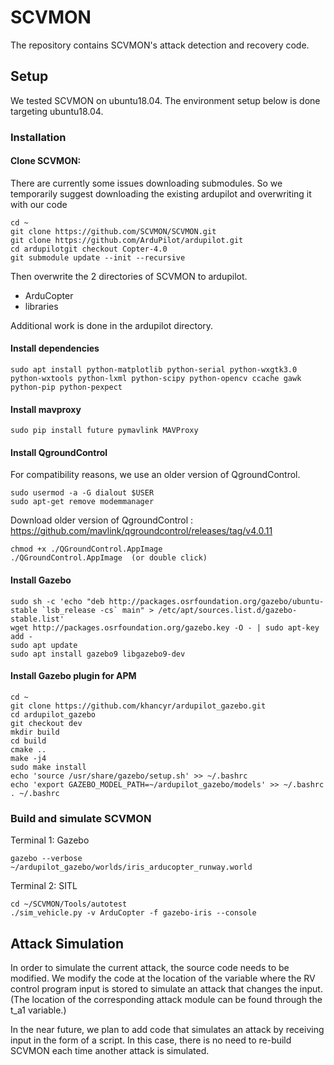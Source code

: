 # SCVMON
The repository contains SCVMON's attack detection and recovery code.

## Setup
We tested SCVMON on ubuntu18.04.
The environment setup below is done targeting ubuntu18.04.

### Installation 

#### Clone SCVMON:
There are currently some issues downloading submodules.
So we temporarily suggest downloading the existing ardupilot and overwriting it with our code

```
cd ~
git clone https://github.com/SCVMON/SCVMON.git
git clone https://github.com/ArduPilot/ardupilot.git
cd ardupilotgit checkout Copter-4.0
git submodule update --init --recursive

```
Then overwrite the 2 directories of SCVMON to ardupilot.

- ArduCopter
- libraries

Additional work is done in the ardupilot directory.


#### Install dependencies
```
sudo apt install python-matplotlib python-serial python-wxgtk3.0 python-wxtools python-lxml python-scipy python-opencv ccache gawk python-pip python-pexpect
```

#### Install mavproxy
```
sudo pip install future pymavlink MAVProxy
```

#### Install QgroundControl
For compatibility reasons, we use an older version of QgroundControl.
```
sudo usermod -a -G dialout $USER
sudo apt-get remove modemmanager
```
Download older version of QgroundControl : https://github.com/mavlink/qgroundcontrol/releases/tag/v4.0.11

```
chmod +x ./QGroundControl.AppImage 
./QGroundControl.AppImage  (or double click)
```


#### Install Gazebo
```
sudo sh -c 'echo "deb http://packages.osrfoundation.org/gazebo/ubuntu-stable `lsb_release -cs` main" > /etc/apt/sources.list.d/gazebo-stable.list'
wget http://packages.osrfoundation.org/gazebo.key -O - | sudo apt-key add -
sudo apt update
sudo apt install gazebo9 libgazebo9-dev
```

#### Install Gazebo plugin for APM
```
cd ~
git clone https://github.com/khancyr/ardupilot_gazebo.git
cd ardupilot_gazebo
git checkout dev
mkdir build
cd build
cmake ..
make -j4
sudo make install
echo 'source /usr/share/gazebo/setup.sh' >> ~/.bashrc
echo 'export GAZEBO_MODEL_PATH=~/ardupilot_gazebo/models' >> ~/.bashrc
. ~/.bashrc
```

### Build and simulate SCVMON 

Terminal 1: Gazebo 
```
gazebo --verbose ~/ardupilot_gazebo/worlds/iris_arducopter_runway.world
```

Terminal 2: SITL
```
cd ~/SCVMON/Tools/autotest
./sim_vehicle.py -v ArduCopter -f gazebo-iris --console
```

## Attack Simulation

In order to simulate the current attack, the source code needs to be modified.
We modify the code at the location of the variable where the RV control program input is stored to simulate an attack that changes the input.
(The location of the corresponding attack module can be found through the t_a1 variable.)

In the near future, we plan to add code that simulates an attack by receiving input in the form of a script.
In this case, there is no need to re-build SCVMON each time another attack is simulated.


